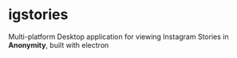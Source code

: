 # igstories

Multi-platform Desktop application for viewing Instagram Stories in **Anonymity**, built with electron